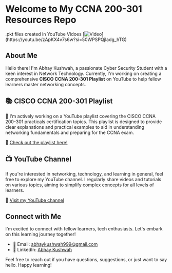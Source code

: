 # Welcome to My CCNA 200-301 Resources Repo
.pkt files created in YouTube Vidoes
[![Video](https://i.ytimg.com/vi/zApKX4v7s6w/maxresdefault.jpg?)](https://youtu.be/zApKX4v7s6w?si=50WPSPQjIadg_hTG)

## About Me
Hello there! I'm Abhay Kushwah, a passionate Cyber Security Student with a keen interest in Network Technology. Currently, I'm working on creating a comprehensive **CISCO CCNA 200-301 Playlist** on YouTube to help fellow learners master networking concepts.

## 📚 CISCO CCNA 200-301 Playlist

🎥 I'm actively working on a YouTube playlist covering the CISCO CCNA 200-301 practicals certification topics. This playlist is designed to provide clear explanations and practical examples to aid in understanding networking fundamentals and preparing for the CCNA exam.

🔗 [Check out the playlist here!](https://www.youtube.com/playlist?list=PLmY7nCxt9pN_bAldER_90fQ3FdWAZq_ER)

## 📺 YouTube Channel

If you're interested in networking, technology, and learning in general, feel free to explore my YouTube channel. I regularly share videos and tutorials on various topics, aiming to simplify complex concepts for all levels of learners.

🔗 [Visit my YouTube channel](https://www.youtube.com/@abhaykushwah)

## Connect with Me

I'm excited to connect with fellow learners, tech enthusiasts. Let's embark on this learning journey together!

- 📧 Email: [abhaykushwah999@gmail.com](mailto:abhaykushwah999@gmail.com/)
- 💼 LinkedIn: [Abhay Kushwah](https://www.linkedin.com/in/AbhayKushwah/)

Feel free to reach out if you have questions, suggestions, or just want to say hello. Happy learning!

